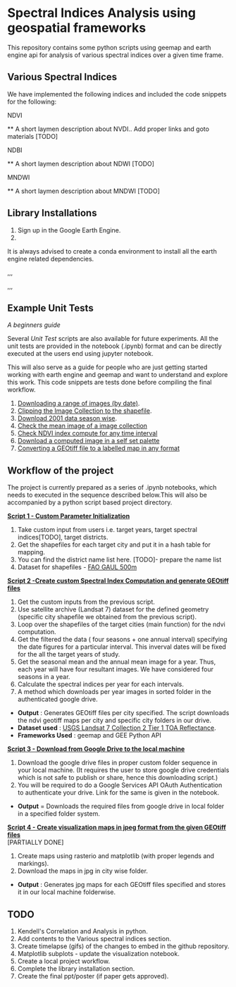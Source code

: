 # Spectral Indices Analysis using geospatial frameworks

This repository contains some python scripts using geemap and earth engine api for analysis of various spectral indices over a given time frame.

## Various Spectral Indices 
We have implemented the following indices and included the code snippets for the following:

NDVI

** A short laymen description about NVDI.. Add proper links and goto materials [TODO]

NDBI

** A short laymen description about NDWI [TODO]

MNDWI

** A short laymen description about MNDWI [TODO]

## Library Installations

1. Sign up in the Google Earth Engine.
2.

It is always advised to create a conda environment to install all the earth engine related dependencies.

,,,

,,,

## Example Unit Tests
*A beginners guide*

Several *Unit Test* scripts are also available for future experiments. All the unit tests are provided in the notebook (.ipynb) format and can be directly executed at the users end using jupyter notebook.

This will also serve as a guide for people who are just getting started working with earth engine and geemap and want to understand and explore this work. This code snippets are tests done before compiling the final workflow.


1. [Downloading a range of images (by date)](unit-tests-notebooks/downloading-a-range-of-images-by-date.ipynb).
2. [Clipping the Image Collection to the shapefile](unit-tests-notebooks/clipping-an-image-collection-to-the-shapefile.ipynb).
3. [Download 2001 data season wise](unit_tests_notebooks/download-seasonwise-data-for-a-year.ipynb).
4. [Check the mean image of a image collection](unit_tests_notebooks/mean-image-for-a-image-collection.ipynb)
5. [Check NDVI index compute for any time interval](unit-tests-notebooks/ndvi-index-compute-for-a-year.ipynb)
6. [Download a computed image in a self set palette](unit-tests-notebooks/download-in-a-self-set-palette.ipynb)
7. [Converting a GEOtiff file to a labelled map in any format](unit-tests-notebooks/converting-a-GEOtiff-file-to-a-labelled-map-in-any-format.ipynb)


## Workflow of the project

The project is currently prepared as a series of .ipynb notebooks, which needs to executed in the sequence described below.This will also be accompanied by a python script based project directory.

**[Script 1 - Custom Parameter Initialization](final_scripts/custom-parameter-initialization.ipynb)**


1. Take custom input from users i.e. target years, target spectral indices[TODO], target districts. 
2. Get the shapefiles for each target city and put it in a hash table for mapping.
3. You can find the district name list here. [TODO]- prepare the name list
4. Dataset for shapefiles - [FAO GAUL 500m](https://developers.google.com/earth-engine/datasets/catalog/FAO_GAUL_SIMPLIFIED_500m_2015_level2#table-schema) 

**[Script 2 -Create custom Spectral Index Computation and generate GEOtiff files](final_scripts/ndvi-computation-and-GEOtiff-file-create.ipynb)**
1. Get the custom inputs from the previous script.
2.	Use satellite archive (Landsat 7) dataset for the defined geometry (specific city shapefile we obtained from the previous script). 
3.	Loop over the shapefiles of the target cities (main function) for the ndvi computation.
4.	Get the filtered the data ( four seasons + one annual interval) specifying the date figures for a particular interval. This inverval dates will be fixed for the all the target years of study.
5.  Get the seasonal mean and the annual mean image for a year. Thus, each year will have four resultant images. We have considered four seasons in a year.
6. Calculate the spectral indices per year for each intervals.
10.	A method which downloads per year images in sorted folder in the authenticated google drive.

- **Output** :  Generates GEOtiff files per city specified. The script downloads the ndvi geotiff  maps per city and specific city folders in our drive.
- **Dataset used** : [USGS Landsat 7 Collection 2 Tier 1 TOA Reflectance](https://developers.google.com/earth-engine/datasets/catalog/LANDSAT_LE07_C02_T1_TOA?hl=en).
- **Frameworks Used** : geemap and GEE Python API


**[Script 3 - Download from Google Drive to the local machine](final_scripts/download_script_github.ipynb)**
1.	Download the google drive files in proper custom folder sequence in your local machine. (It requires the user to store google drive credentials which is not safe to publish or share, hence this downloading script.)
2. You will be required to do a Google Services API OAuth Authentication to authenticate your drive. Link for the same is given in the notebook.

- **Output** = Downloads the required files from google drive in local folder in a specified folder system.

**[Script 4 - Create visualization maps in jpeg format from the given GEOtiff files](final_scripts/automating-map-generation-from-tiff-files.ipynb)**      
[PARTIALLY DONE]
1.	Create maps using rasterio and matplotlib (with proper legends and markings).
2.	Download the maps in jpg in city wise folder.

- **Output** : Generates jpg maps for each GEOtiff files specified and stores it in our local machine folderwise.



## TODO 
1. Kendell's Correlation and Analysis in python.
2. Add contents to the Various spectral indices section.
3. Create timelapse (gifs) of the changes to embed in the github repository.
4. Matplotlib subplots - update the visualization notebook.
5. Create a local project workflow.
6. Complete the library installation section.
7. Create the final ppt/poster (if paper gets approved). 